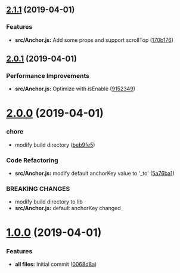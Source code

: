 ## [2.1.1](https://github.com/kwzm/react-anchor-without-hash/compare/v2.0.1...v2.1.1) (2019-04-01)


### Features

* **src/Anchor.js:** Add some props and support scrollTop ([170b176](https://github.com/kwzm/react-anchor-without-hash/commit/170b176))



## [2.0.1](https://github.com/kwzm/react-anchor-without-hash/compare/v2.0.0...v2.0.1) (2019-04-01)


### Performance Improvements

* **src/Anchor.js:** Optimize with isEnable ([9152349](https://github.com/kwzm/react-anchor-without-hash/commit/9152349))



# [2.0.0](https://github.com/kwzm/react-anchor-without-hash/compare/v1.0.0...v2.0.0) (2019-04-01)


### chore

* modify build directory ([beb9fe5](https://github.com/kwzm/react-anchor-without-hash/commit/beb9fe5))


### Code Refactoring

* **src/Anchor.js:** modify default anchorKey value to '_to' ([5a76ba1](https://github.com/kwzm/react-anchor-without-hash/commit/5a76ba1))


### BREAKING CHANGES

* modify build directory to lib
* **src/Anchor.js:** default anchorKey changed



# [1.0.0](https://github.com/kwzm/react-anchor-without-hash/compare/0068d8a...v1.0.0) (2019-04-01)


### Features

* **all files:** Initial commit ([0068d8a](https://github.com/kwzm/react-anchor-without-hash/commit/0068d8a))



